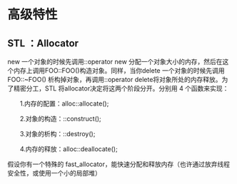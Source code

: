 # 高级特性

## STL ：Allocator

new 一个对象的时候先调用::operator new 分配一个对象大小的内存，然后在这个内存上调用FOO::FOO\(\)构造对象。同样，当你delete 一个对象的时候先调用FOO::~FOO\(\) 析构掉对象，再调用::operator delete将对象所处的内存释放。为了精密分工，STL 将allocator决定将这两个阶段分开。分别用 4 个函数来实现：

　　1.内存的配置：alloc::allocate\(\);

　　2.对象的构造：::construct\(\);

　　3.对象的析构：::destroy\(\);

　　4.内存的释放：alloc::deallocate\(\);

假设你有一个特殊的 fast\_allocator，能快速分配和释放内存（也许通过放弃线程安全性，或使用一个小的局部堆）

